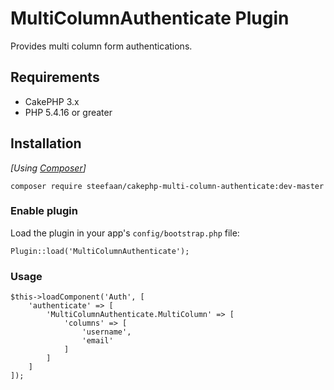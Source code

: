 # MultiColumnAuthenticate Plugin

Provides multi column form authentications.

## Requirements

* CakePHP 3.x
* PHP 5.4.16 or greater

## Installation

_[Using [Composer](http://getcomposer.org/)]_

```
composer require steefaan/cakephp-multi-column-authenticate:dev-master
```

### Enable plugin

Load the plugin in your app's `config/bootstrap.php` file:

```
Plugin::load('MultiColumnAuthenticate');
```

### Usage

```
$this->loadComponent('Auth', [
    'authenticate' => [
        'MultiColumnAuthenticate.MultiColumn' => [
            'columns' => [
                'username',
                'email'
            ]
        ]
    ]
]);
```

